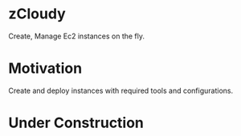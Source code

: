 # zCloudy
Create, Manage Ec2 instances on the fly.
# Motivation
Create and deploy instances with required tools and configurations.
# Under Construction
